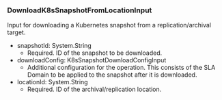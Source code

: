 ### DownloadK8sSnapshotFromLocationInput
Input for downloading a Kubernetes snapshot from a replication/archival target.

- snapshotId: System.String
  - Required. ID of the snapshot to be downloaded.
- downloadConfig: K8sSnapshotDownloadConfigInput
  - Additional configuration for the operation. This consists of the SLA Domain to be applied to the snapshot after it is downloaded.
- locationId: System.String
  - Required. ID of the archival/replication location.
